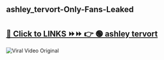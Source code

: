 
 ## ashley_tervort-Only-Fans-Leaked

# <h2><a href="https://clipsfans.com/ashley_tervort&ref=git">🔗 Click to LINKS ⏩⏩ 👉 🟢 ashley tervort </a></h2>

<a href="https://clipsfans.com/ashley_tervort&ref=git" rel="nofollow" data-target="animated-image.originalLink"><img src="https://i.ibb.co.com/xMMVF88/686577567.gif" alt="Viral Video Original" style="max-width: 100%; display: inline-block;" data-target="animated-image.originalImage"></a>
